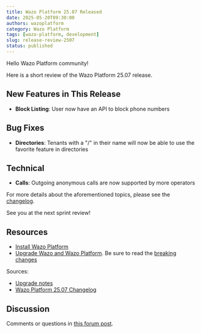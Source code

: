 ```yaml
---
title: Wazo Platform 25.07 Released
date: 2025-05-20T09:30:00
authors: wazoplatform
category: Wazo Platform
tags: [wazo-platform, development]
slug: release-review-2507
status: published
---
```


Hello Wazo Platform community!

Here is a short review of the Wazo Platform 25.07 release.

## New Features in This Release

- **Block Listing**: User now have an API to block phone numbers

## Bug Fixes

- **Directories**: Tenants with a "/" in their name will now be able to use the favorite feature in directories

## Technical

- **Calls**: Outgoing anonymous calls are now supported by more operators

For more details about the aforementioned topics, please see the [changelog](https://wazo-dev.atlassian.net/issues/?jql=project%3DWAZO%20AND%20fixVersion%3D25.07).

See you at the next sprint review!

## Resources

- [Install Wazo Platform](/use-cases)
- [Upgrade Wazo and Wazo Platform](/uc-doc/upgrade/). Be sure to read the
  [breaking changes](/uc-doc/upgrade/upgrade_notes#25-06)

<!-- truncate -->

Sources:

- [Upgrade notes](/uc-doc/upgrade/upgrade_notes#25-06)
- [Wazo Platform 25.07 Changelog](https://wazo-dev.atlassian.net/issues/?jql=project%3DWAZO%20AND%20fixVersion%3D25.07)

## Discussion

Comments or questions in
[this forum post](https://wazo-platform.discourse.group/t/blog-wazo-platform-25-06-released).
